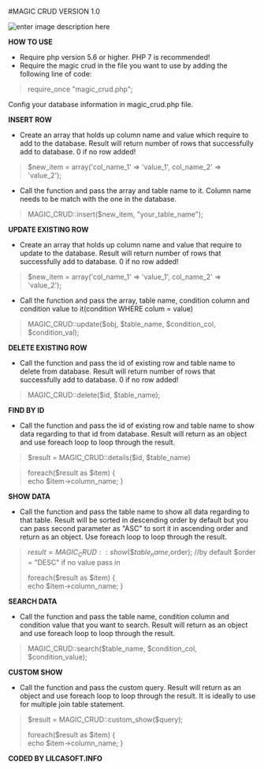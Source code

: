 #MAGIC CRUD VERSION 1.0

![enter image description here](https://i.pinimg.com/originals/9e/70/23/9e702332666f07618880611dd502fc9e.png)

**HOW TO USE**
- Require php version 5.6 or higher. PHP 7 is recommended!
- Require the magic crud  in the file you want to use by adding the following line of code:

>  require_once "magic_crud.php";

Config your database information in magic_crud.php file.


**INSERT ROW**

- Create an array that holds up column name and value which require to add to the database. Result will return number of rows that successfully add to database. 0 if no row added!

> \$new_item = array('col_name_1' => 'value_1', 	   col_name_2' =>
> 'value_2');

- Call the function and pass the array and table name to it. Column name needs to be match with the one in the database.

> MAGIC_CRUD::insert(\$new_item, "your_table_name");


**UPDATE EXISTING ROW**

- Create an array that holds up column name and value that require to update to the database. Result will return number of rows that successfully add to database. 0 if no row added!

> \$new_item = array('col_name_1' => 'value_1', col_name_2' =>
> 'value_2');

- Call the function and pass the array, table name, condition column and condition value to it(condition WHERE colum = value)

> MAGIC_CRUD::update($obj, $table_name, $condition_col, $condition_val);

**DELETE EXISTING ROW**

- Call the function and pass the id of existing row and table name to delete from database. Result will return number of rows that successfully add to database. 0 if no row added!

> MAGIC_CRUD::delete($id, $table_name);

**FIND BY ID**

- Call the function and pass the id of existing row and table name to show data regarding to that id from database. Result will return as an object and use foreach loop to loop through the result.

> \$result = MAGIC_CRUD::details($id, $table_name)

> foreach($result as $item) { 	
> echo $item->column_name;
> }

**SHOW DATA**

- Call the function and pass the table name to show all data regarding to that table. Result will be sorted in descending order by default but you can pass second parameter as "ASC" to sort it in ascending order and return as an object. Use foreach loop to loop through the result.

> $result = MAGIC_CRUD::show(\$table_name,$order); //by default $order = "DESC" if no value pass in
>
> foreach($result as $item) { 	
> echo $item->column_name;
> }

**SEARCH DATA**

- Call the function and pass the table name, condition column and condition value that you want to search. Result will return as an object and use foreach loop to loop through the result.

> MAGIC_CRUD::search(\$table_name, $condition_col, $condition_value);

**CUSTOM SHOW**

- Call the function and pass the custom query. Result will return as an object and use foreach loop to loop through the result. It is ideally to use for multiple join table statement.

> \$result = MAGIC_CRUD::custom_show($query);
>
> foreach($result as $item) { 	
> echo $item->column_name;
> }


**CODED BY LILCASOFT.INFO**
